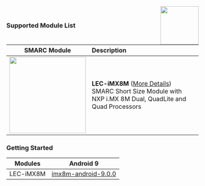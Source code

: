 <img src="https://upload.wikimedia.org/wikipedia/commons/thumb/8/82/Android_logo_2019.svg/1374px-Android_logo_2019.svg.png" width="100" align="right">
<br>

### Supported Module List

###  


|                         SMARC Module                         | Description                                                  |
| :----------------------------------------------------------: | :----------------------------------------------------------- |
| <img src="https://cdn.adlinktech.com/webupd/products/images/1752/LEC-iMX8M-F_(1)_web.jpg" width="200"/> | **LEC-iMX8M** ([More Details](https://www.adlinktech.com/Products/Computer_on_Modules/SMARC/LEC-iMX8M?lang=en)) <br>     SMARC Short Size Module with NXP i.MX 8M Dual, QuadLite and Quad Processors |






### Getting Started

| Modules                   | Android 9 |
| ------------------------- | ---------- |
| LEC-iMX8M                 |   [imx8m-android-9.0.0](https://github.com/ADLINK/android-nxp/tree/imx8m-android-9.0.0)        |
 

